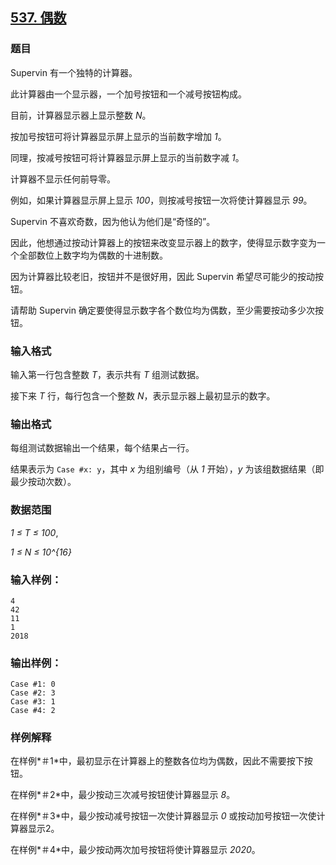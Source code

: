 ## [537. 偶数](https://www.acwing.com/problem/content/539/)

### 题目

Supervin 有一个独特的计算器。

此计算器由一个显示器，一个加号按钮和一个减号按钮构成。

目前，计算器显示器上显示整数 *N*。

按加号按钮可将计算器显示屏上显示的当前数字增加 *1*。

同理，按减号按钮可将计算器显示屏上显示的当前数字减 *1*。

计算器不显示任何前导零。

例如，如果计算器显示屏上显示 *100*，则按减号按钮一次将使计算器显示 *99*。

Supervin 不喜欢奇数，因为他认为他们是“奇怪的”。

因此，他想通过按动计算器上的按钮来改变显示器上的数字，使得显示数字变为一个全部数位上数字均为偶数的十进制数。

因为计算器比较老旧，按钮并不是很好用，因此 Supervin 希望尽可能少的按动按钮。

请帮助 Supervin 确定要使得显示数字各个数位均为偶数，至少需要按动多少次按钮。

### 输入格式

输入第一行包含整数 *T*，表示共有 *T* 组测试数据。

接下来 *T* 行，每行包含一个整数 *N*，表示显示器上最初显示的数字。

### 输出格式

每组测试数据输出一个结果，每个结果占一行。

结果表示为 `Case #x: y`，其中 *x* 为组别编号（从 *1* 开始），*y* 为该组数据结果（即最少按动次数）。

### 数据范围

*1 ≤ T ≤ 100*,

*1 ≤ N ≤ 10^{16}*

### 输入样例：

```
4
42
11
1
2018
```

### 输出样例：

```
Case #1: 0
Case #2: 3
Case #3: 1
Case #4: 2
```

### 样例解释

在样例*＃1*中，最初显示在计算器上的整数各位均为偶数，因此不需要按下按钮。

在样例*＃2*中，最少按动三次减号按钮使计算器显示 *8*。

在样例*＃3*中，最少按动减号按钮一次使计算器显示 *0* 或按动加号按钮一次使计算器显示2。

在样例*＃4*中，最少按动两次加号按钮将使计算器显示 *2020*。
